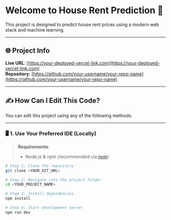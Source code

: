 # Welcome to House Rent Prediction 🚀

This project is designed to predict house rent prices using a modern web stack and machine learning.

---

## 🌐 Project Info

**Live URL**: [https://your-deployed-vercel-link.com](https://your-deployed-vercel-link.com)  
**Repository**: [https://github.com/your-username/your-repo-name](https://github.com/your-username/your-repo-name)

---

## ✍️ How Can I Edit This Code?

You can edit this project using any of the following methods:

---

### 🖥️ 1. Use Your Preferred IDE (Locally)

> **Requirements**:  
> - Node.js & npm (recommended via [nvm](https://github.com/nvm-sh/nvm#installing-and-updating))

```sh
# Step 1: Clone the repository
git clone <YOUR_GIT_URL>

# Step 2: Navigate into the project folder
cd <YOUR_PROJECT_NAME>

# Step 3: Install dependencies
npm install

# Step 4: Start development server
npm run dev
